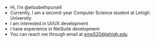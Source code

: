 - Hi, I’m @elizabethpursell
- Currently, I am a second-year Computer Science student at Lehigh University
- I am interested in UI/UX development
- I have experience in NetSuite development
- You can reach me through email at emp520@lehigh.edu

<!---
elizabethpursell/elizabethpursell is a ✨ special ✨ repository because its `README.md` (this file) appears on your GitHub profile.
You can click the Preview link to take a look at your changes.
--->
